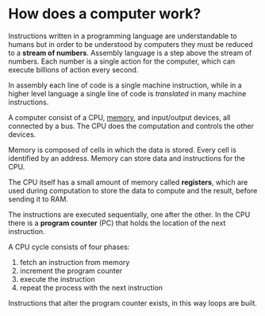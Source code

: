 # How does a computer work?

Instructions written in a programming language are understandable to humans but in order to be understood by computers they must be reduced to a **stream of numbers**. Assembly language is a step above the stream of numbers. Each number is a single action for the computer, which can execute billions of action every second.

In assembly each line of code is a single machine instruction, while in a higher level language a single line of code is *translated* in many machine instructions.

A computer consist of a CPU, [memory](memory.md), and input/output devices, all connected by a bus. The CPU does the computation and controls the other devices.

Memory is composed of cells in which the data is stored. Every cell is identified by an address. Memory can store data and instructions for the CPU.

The CPU itself has a small amount of memory called **registers**, which are used during computation to store the data to compute and the result, before sending it to RAM. 

The instructions are executed sequentially, one after the other. In the CPU there is a **program counter** (PC) that holds the location of the next instruction.

A CPU cycle consists of four phases:
1. fetch an instruction from memory
2. increment the program counter
3. execute the instruction
4. repeat the process with the next instruction

Instructions that alter the program counter exists, in this way loops are built.
